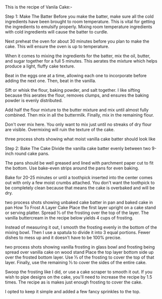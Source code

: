 This is the recipe of Vanila Cake:-

Step 1: Make The Batter
Before you make the batter, make sure all the cold ingredients have been brought to room temperature. This is vital for getting the ingredients to emulsify properly. Mixing room temperature ingredients with cold ingredients will cause the batter to curdle.




Next preheat the oven for about 30 minutes before you plan to make the cake. This will ensure the oven is up to temperature.

When it comes to mixing the ingredients for the batter, mix the oil, butter, and sugar together for a full 5 minutes. This aerates the mixture which helps produce a light, fluffy cake texture.

Beat in the eggs one at a time, allowing each one to incorporate before adding the next one. Then, beat in the vanilla.

Sift or whisk the flour, baking powder, and salt together. I like sifting because this aerates the flour, removes clumps, and ensures the baking powder is evenly distributed.

Add half the flour mixture to the butter mixture and mix until almost fully combined. Then mix in all the buttermilk. Finally, mix in the remaining flour.

Don't over mix here. You only want to mix just until no streaks of dry flour are visible. Overmixing will ruin the texture of the cake.

three process shots showing what moist vanilla cake batter should look like



Step 2: Bake The Cake
Divide the vanilla cake batter evenly between two 9-inch round cake pans.

The pans should be well greased and lined with parchment paper cut to fit the bottom. Use bake-even strips around the pans for even baking.

Bake for 20-25 minutes or until a toothpick inserted into the center comes out with only a few moist crumbs attached. You don't want the toothpick to be completely clean because that means the cake is overbaked and will be dry.




two process shots showing unbaked cake batter in pan and baked cake in pan
How To Frost A Layer Cake
Place the first layer upright on a cake stand or serving platter. Spread ⅓ of the frosting over the top of the layer. The vanilla buttercream in the recipe below yields 4 cups of frosting.




Instead of measuring it out, I smooth the frosting evenly in the bottom of the mixing bowl. Then I use a spatula to divide it into 3 equal portions. Fewer dishes to mess up and it doesn't have to be 100% precise.

two process shots showing vanilla frosting in glass bowl and frosting being spread over vanilla cake on wood stand
Place the top layer bottom side up over the frosted bottom layer. Use ⅓ of the frosting to cover the top of that layer. Finally, use the remaining ⅓ to cover the sides of the entire cake.




Swoop the frosting like I did, or use a cake scraper to smooth it out. If you wish to pipe designs on the cake, you'll need to increase the recipe by 1.5 times. The recipe as is makes just enough frosting to cover the cake.

I opted to keep it simple and added a few fancy sprinkles to the top.